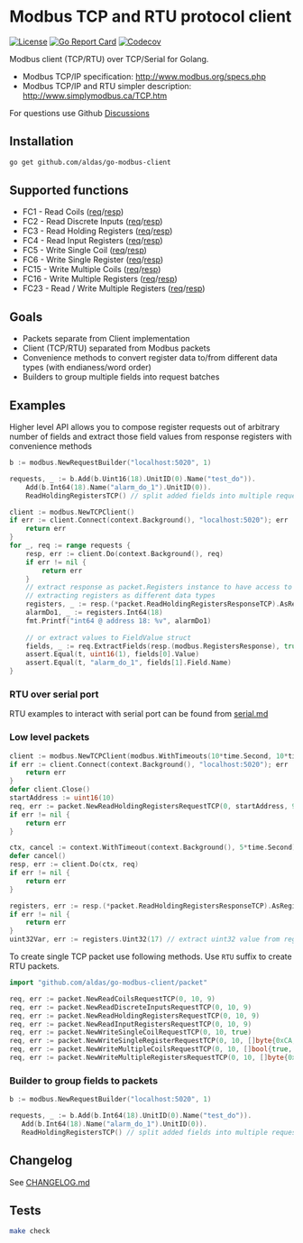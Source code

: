 # Modbus TCP and RTU protocol client

[![License](https://img.shields.io/github/license/aldas/go-modbus-client)](LICENSE)
[![Go Report Card](https://goreportcard.com/badge/github.com/aldas/go-modbus-client?style=flat-square)](https://goreportcard.com/report/github.com/aldas/go-modbus-client)
[![Codecov](https://codecov.io/gh/aldas/go-modbus-client/branch/main/graph/badge.svg)](https://codecov.io/gh/aldas/go-modbus-client)

Modbus client (TCP/RTU) over TCP/Serial for Golang.

* Modbus TCP/IP specification: http://www.modbus.org/specs.php
* Modbus TCP/IP and RTU simpler description: http://www.simplymodbus.ca/TCP.htm

For questions use Github [Discussions](https://github.com/aldas/go-modbus-client/discussions)

## Installation

```bash
go get github.com/aldas/go-modbus-client
```

## Supported functions

* FC1 - Read Coils ([req](packet/readcoilsrequest.go)/[resp](packet/readcoilsresponse.go))
* FC2 - Read Discrete Inputs ([req](packet/readdiscreteinputsrequest.go)/[resp](packet/readdiscreteinputsresponse.go))
* FC3 - Read Holding Registers ([req](packet/readholdingregistersrequest.go)/[resp](packet/readholdingregistersresponse.go))
* FC4 - Read Input Registers ([req](packet/readinputregistersrequest.go)/[resp](packet/readinputregistersresponse.go))
* FC5 - Write Single Coil ([req](packet/writesinglecoilrequest.go)/[resp](packet/writesinglecoilresponse.go))
* FC6 - Write Single Register ([req](packet/writesingleregisterrequest.go)/[resp](packet/writesingleregisterresponse.go))
* FC15 - Write Multiple Coils ([req](packet/writemultiplecoilsrequest.go)/[resp](packet/writemultiplecoilsresponse.go))
* FC16 - Write Multiple Registers ([req](packet/writemultipleregistersrequest.go)/[resp](packet/writemultipleregistersresponse.go))
* FC23 - Read / Write Multiple Registers ([req](packet/readwritemultipleregistersrequest.go)/[resp](packet/readwritemultipleregistersresponse.go))

## Goals

* Packets separate from Client implementation
* Client (TCP/RTU) separated from Modbus packets
* Convenience methods to convert register data to/from different data types (with endianess/word order)
* Builders to group multiple fields into request batches

## Examples

Higher level API allows you to compose register requests out of arbitrary number of fields and extract those
field values from response registers with convenience methods

```go
b := modbus.NewRequestBuilder("localhost:5020", 1)

requests, _ := b.Add(b.Uint16(18).UnitID(0).Name("test_do")).
    Add(b.Int64(18).Name("alarm_do_1").UnitID(0)).
    ReadHoldingRegistersTCP() // split added fields into multiple requests with suitable quantity size

client := modbus.NewTCPClient()
if err := client.Connect(context.Background(), "localhost:5020"); err != nil {
    return err
}
for _, req := range requests {
    resp, err := client.Do(context.Background(), req)
    if err != nil {
        return err
    }
    // extract response as packet.Registers instance to have access to convenience methods to 
    // extracting registers as different data types
    registers, _ := resp.(*packet.ReadHoldingRegistersResponseTCP).AsRegisters(req.StartAddress())
    alarmDo1, _ := registers.Int64(18)
    fmt.Printf("int64 @ address 18: %v", alarmDo1)
    
    // or extract values to FieldValue struct
    fields, _ := req.ExtractFields(resp.(modbus.RegistersResponse), true)
    assert.Equal(t, uint16(1), fields[0].Value)
    assert.Equal(t, "alarm_do_1", fields[1].Field.Name)
}
```
### RTU over serial port

RTU examples to interact with serial port can be found from [serial.md](serial.md)

### Low level packets

```go
client := modbus.NewTCPClient(modbus.WithTimeouts(10*time.Second, 10*time.Second))
if err := client.Connect(context.Background(), "localhost:5020"); err != nil {
    return err
}
defer client.Close()
startAddress := uint16(10)
req, err := packet.NewReadHoldingRegistersRequestTCP(0, startAddress, 9)
if err != nil {
    return err
}

ctx, cancel := context.WithTimeout(context.Background(), 5*time.Second)
defer cancel()
resp, err := client.Do(ctx, req)
if err != nil {
    return err
}

registers, err := resp.(*packet.ReadHoldingRegistersResponseTCP).AsRegisters(startAddress)
if err != nil {
    return err
}
uint32Var, err := registers.Uint32(17) // extract uint32 value from register 17
```

To create single TCP packet use following methods. Use `RTU` suffix to create RTU packets.
```go
import "github.com/aldas/go-modbus-client/packet"

req, err := packet.NewReadCoilsRequestTCP(0, 10, 9)
req, err := packet.NewReadDiscreteInputsRequestTCP(0, 10, 9)
req, err := packet.NewReadHoldingRegistersRequestTCP(0, 10, 9)
req, err := packet.NewReadInputRegistersRequestTCP(0, 10, 9)
req, err := packet.NewWriteSingleCoilRequestTCP(0, 10, true)
req, err := packet.NewWriteSingleRegisterRequestTCP(0, 10, []byte{0xCA, 0xFE})
req, err := packet.NewWriteMultipleCoilsRequestTCP(0, 10, []bool{true, false, true})
req, err := packet.NewWriteMultipleRegistersRequestTCP(0, 10, []byte{0xCA, 0xFE, 0xBA, 0xBE})
```

### Builder to group fields to packets

```go
b := modbus.NewRequestBuilder("localhost:5020", 1)

requests, _ := b.Add(b.Int64(18).UnitID(0).Name("test_do")).
   Add(b.Int64(18).Name("alarm_do_1").UnitID(0)).
   ReadHoldingRegistersTCP() // split added fields into multiple requests with suitable quantity size
```

## Changelog

See [CHANGELOG.md](CHANGELOG.md)

## Tests

```bash
make check
```
